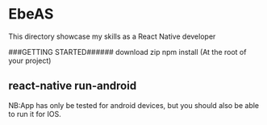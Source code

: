 # EbeAS
This directory showcase my skills as a React Native developer

###GETTING STARTED######
download zip
npm install (At the root of your project)

react-native run-android
---------------------------------------------------------

NB:App has only be tested for android devices, but you should also be able to run it for IOS.
